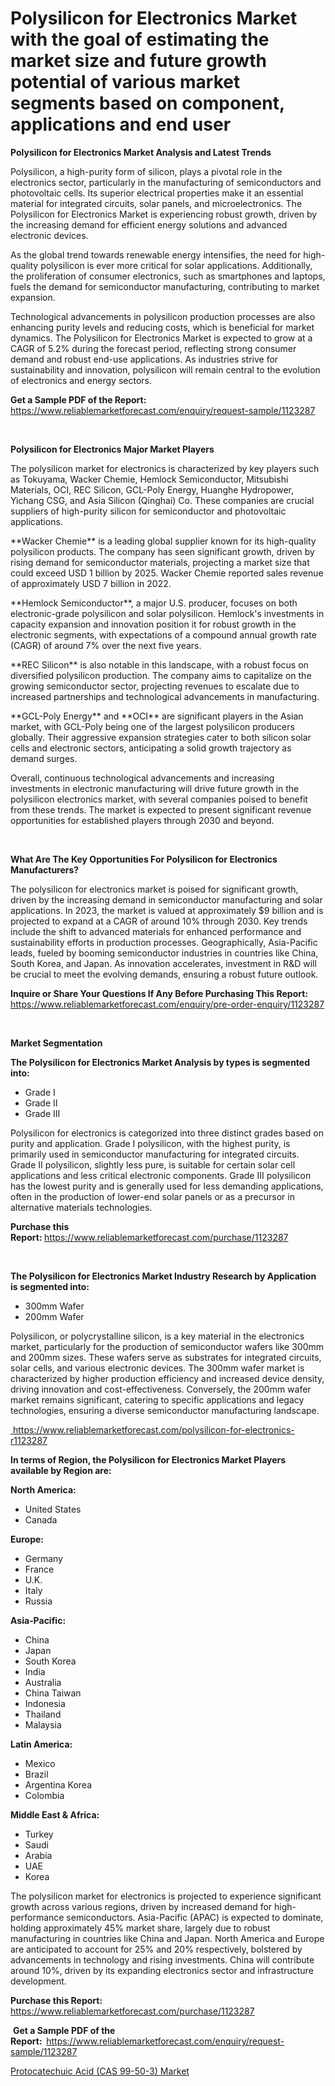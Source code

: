 <p><h1>Polysilicon for Electronics Market with the goal of estimating the market size and future growth potential of various market segments based on component, applications and end user</h1></p><p><strong>Polysilicon for Electronics Market Analysis and Latest Trends</strong></p>
<p><p>Polysilicon, a high-purity form of silicon, plays a pivotal role in the electronics sector, particularly in the manufacturing of semiconductors and photovoltaic cells. Its superior electrical properties make it an essential material for integrated circuits, solar panels, and microelectronics. The Polysilicon for Electronics Market is experiencing robust growth, driven by the increasing demand for efficient energy solutions and advanced electronic devices. </p><p>As the global trend towards renewable energy intensifies, the need for high-quality polysilicon is ever more critical for solar applications. Additionally, the proliferation of consumer electronics, such as smartphones and laptops, fuels the demand for semiconductor manufacturing, contributing to market expansion. </p><p>Technological advancements in polysilicon production processes are also enhancing purity levels and reducing costs, which is beneficial for market dynamics. The Polysilicon for Electronics Market is expected to grow at a CAGR of 5.2% during the forecast period, reflecting strong consumer demand and robust end-use applications. As industries strive for sustainability and innovation, polysilicon will remain central to the evolution of electronics and energy sectors.</p></p>
<p><strong>Get a Sample PDF of the Report:&nbsp;</strong> <a href="https://www.reliablemarketforecast.com/enquiry/request-sample/1123287?utm_campaign=2193&utm_medium=2&utm_source=Github&utm_content=ia&utm_term=05022025&utm_id=polysilicon-for-electronics">https://www.reliablemarketforecast.com/enquiry/request-sample/1123287</a></p>
<p>&nbsp;</p>
<p><strong>Polysilicon for Electronics Major Market Players</strong></p>
<p><p>The polysilicon market for electronics is characterized by key players such as Tokuyama, Wacker Chemie, Hemlock Semiconductor, Mitsubishi Materials, OCI, REC Silicon, GCL-Poly Energy, Huanghe Hydropower, Yichang CSG, and Asia Silicon (Qinghai) Co. These companies are crucial suppliers of high-purity silicon for semiconductor and photovoltaic applications.</p><p>**Wacker Chemie** is a leading global supplier known for its high-quality polysilicon products. The company has seen significant growth, driven by rising demand for semiconductor materials, projecting a market size that could exceed USD 1 billion by 2025. Wacker Chemie reported sales revenue of approximately USD 7 billion in 2022.</p><p>**Hemlock Semiconductor**, a major U.S. producer, focuses on both electronic-grade polysilicon and solar polysilicon. Hemlock's investments in capacity expansion and innovation position it for robust growth in the electronic segments, with expectations of a compound annual growth rate (CAGR) of around 7% over the next five years.</p><p>**REC Silicon** is also notable in this landscape, with a robust focus on diversified polysilicon production. The company aims to capitalize on the growing semiconductor sector, projecting revenues to escalate due to increased partnerships and technological advancements in manufacturing.</p><p>**GCL-Poly Energy** and **OCI** are significant players in the Asian market, with GCL-Poly being one of the largest polysilicon producers globally. Their aggressive expansion strategies cater to both silicon solar cells and electronic sectors, anticipating a solid growth trajectory as demand surges.</p><p>Overall, continuous technological advancements and increasing investments in electronic manufacturing will drive future growth in the polysilicon electronics market, with several companies poised to benefit from these trends. The market is expected to present significant revenue opportunities for established players through 2030 and beyond.</p></p>
<p>&nbsp;</p>
<p><strong>What Are The Key Opportunities For Polysilicon for Electronics Manufacturers?</strong></p>
<p><p>The polysilicon for electronics market is poised for significant growth, driven by the increasing demand in semiconductor manufacturing and solar applications. In 2023, the market is valued at approximately $9 billion and is projected to expand at a CAGR of around 10% through 2030. Key trends include the shift to advanced materials for enhanced performance and sustainability efforts in production processes. Geographically, Asia-Pacific leads, fueled by booming semiconductor industries in countries like China, South Korea, and Japan. As innovation accelerates, investment in R&D will be crucial to meet the evolving demands, ensuring a robust future outlook.</p></p>
<p><strong>Inquire or Share Your Questions If Any Before Purchasing This Report:</strong> <a href="https://www.reliablemarketforecast.com/enquiry/pre-order-enquiry/1123287?utm_campaign=2193&utm_medium=2&utm_source=Github&utm_content=ia&utm_term=05022025&utm_id=polysilicon-for-electronics">https://www.reliablemarketforecast.com/enquiry/pre-order-enquiry/1123287</a></p>
<p>&nbsp;</p>
<p><strong>Market Segmentation</strong></p>
<p><strong>The Polysilicon for Electronics Market Analysis by types is segmented into:</strong></p>
<p><ul><li>Grade I</li><li>Grade II</li><li>Grade III</li></ul></p>
<p><p>Polysilicon for electronics is categorized into three distinct grades based on purity and application. Grade I polysilicon, with the highest purity, is primarily used in semiconductor manufacturing for integrated circuits. Grade II polysilicon, slightly less pure, is suitable for certain solar cell applications and less critical electronic components. Grade III polysilicon has the lowest purity and is generally used for less demanding applications, often in the production of lower-end solar panels or as a precursor in alternative materials technologies.</p></p>
<p><strong>Purchase this Report:&nbsp;</strong><a href="https://www.reliablemarketforecast.com/purchase/1123287?utm_campaign=2193&utm_medium=2&utm_source=Github&utm_content=ia&utm_term=05022025&utm_id=polysilicon-for-electronics">https://www.reliablemarketforecast.com/purchase/1123287</a></p>
<p>&nbsp;</p>
<p><strong>The Polysilicon for Electronics Market Industry Research by Application is segmented into:</strong></p>
<p><ul><li>300mm Wafer</li><li>200mm Wafer</li></ul></p>
<p><p>Polysilicon, or polycrystalline silicon, is a key material in the electronics market, particularly for the production of semiconductor wafers like 300mm and 200mm sizes. These wafers serve as substrates for integrated circuits, solar cells, and various electronic devices. The 300mm wafer market is characterized by higher production efficiency and increased device density, driving innovation and cost-effectiveness. Conversely, the 200mm wafer market remains significant, catering to specific applications and legacy technologies, ensuring a diverse semiconductor manufacturing landscape.</p></p>
<p><a href="https://www.reliablemarketforecast.com/polysilicon-for-electronics-r1123287?utm_campaign=2193&utm_medium=2&utm_source=Github&utm_content=ia&utm_term=05022025&utm_id=polysilicon-for-electronics">&nbsp;https://www.reliablemarketforecast.com/polysilicon-for-electronics-r1123287</a></p>
<p><strong>In terms of Region, the Polysilicon for Electronics Market Players available by Region are:</strong></p>
<p>
    <p> <strong> North America: </strong>
        <ul>
            <li>United States</li>
            <li>Canada</li>
        </ul>
        </p> 
    <p> <strong> Europe: </strong>
        <ul>
            <li>Germany</li>
            <li>France</li>
            <li>U.K.</li>
            <li>Italy</li>
            <li>Russia</li>
        </ul>
        </p> 
    <p> <strong> Asia-Pacific: </strong>
        <ul>
            <li>China</li>
            <li>Japan</li>
            <li>South Korea</li>
            <li>India</li>
            <li>Australia</li>
            <li>China Taiwan</li>
            <li>Indonesia</li>
            <li>Thailand</li>
            <li>Malaysia</li>
        </ul>
        </p> 
    <p> <strong> Latin America: </strong>
        <ul>
            <li>Mexico</li>
            <li>Brazil</li>
            <li>Argentina Korea</li>
            <li>Colombia</li>
        </ul>
        </p> 
    <p> <strong> Middle East & Africa: </strong>
        <ul>
            <li>Turkey</li>
            <li>Saudi</li>
            <li>Arabia</li>
            <li>UAE</li>
            <li>Korea</li>
        </ul>
    </p>
    </p>
<p><p>The polysilicon market for electronics is projected to experience significant growth across various regions, driven by increased demand for high-performance semiconductors. Asia-Pacific (APAC) is expected to dominate, holding approximately 45% market share, largely due to robust manufacturing in countries like China and Japan. North America and Europe are anticipated to account for 25% and 20% respectively, bolstered by advancements in technology and rising investments. China will contribute around 10%, driven by its expanding electronics sector and infrastructure development.</p></p>
<p><strong>Purchase this Report: </strong><a href="https://www.reliablemarketforecast.com/purchase/1123287?utm_campaign=2193&utm_medium=2&utm_source=Github&utm_content=ia&utm_term=05022025&utm_id=polysilicon-for-electronics">https://www.reliablemarketforecast.com/purchase/1123287</a></p>
<p>&nbsp;<strong>Get a Sample PDF of the Report:&nbsp;&nbsp;</strong><a href="https://www.reliablemarketforecast.com/enquiry/request-sample/1123287?utm_campaign=2193&utm_medium=2&utm_source=Github&utm_content=ia&utm_term=05022025&utm_id=polysilicon-for-electronics">https://www.reliablemarketforecast.com/enquiry/request-sample/1123287</a></p>
<p><strong></strong></p>
<p><p><a href="https://github.com/JubayerMia832/Market-Research-Report-List-1/blob/main/protocatechuic-acid-cas-99-50-3-market.md?utm_campaign=2193&utm_medium=2&utm_source=Github&utm_content=ia&utm_term=05022025&utm_id=polysilicon-for-electronics">Protocatechuic Acid (CAS 99-50-3) Market</a></p></p>